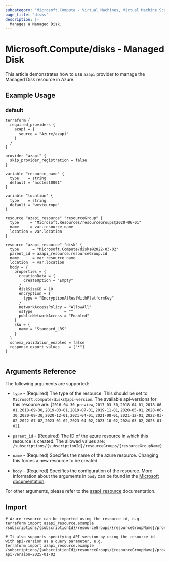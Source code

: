 ```yaml
---
subcategory: "Microsoft.Compute - Virtual Machines, Virtual Machine Scale Sets"
page_title: "disks"
description: |-
  Manages a Managed Disk.
---
```


# Microsoft.Compute/disks - Managed Disk

This article demonstrates how to use `azapi` provider to manage the Managed Disk resource in Azure.



## Example Usage

### default

```hcl
terraform {
  required_providers {
    azapi = {
      source = "Azure/azapi"
    }
  }
}

provider "azapi" {
  skip_provider_registration = false
}

variable "resource_name" {
  type    = string
  default = "acctest0001"
}

variable "location" {
  type    = string
  default = "westeurope"
}

resource "azapi_resource" "resourceGroup" {
  type     = "Microsoft.Resources/resourceGroups@2020-06-01"
  name     = var.resource_name
  location = var.location
}

resource "azapi_resource" "disk" {
  type      = "Microsoft.Compute/disks@2022-03-02"
  parent_id = azapi_resource.resourceGroup.id
  name      = var.resource_name
  location  = var.location
  body = {
    properties = {
      creationData = {
        createOption = "Empty"
      }
      diskSizeGB = 10
      encryption = {
        type = "EncryptionAtRestWithPlatformKey"
      }
      networkAccessPolicy = "AllowAll"
      osType              = ""
      publicNetworkAccess = "Enabled"
    }
    sku = {
      name = "Standard_LRS"
    }
  }
  schema_validation_enabled = false
  response_export_values    = ["*"]
}


```



## Arguments Reference

The following arguments are supported:

* `type` - (Required) The type of the resource. This should be set to `Microsoft.Compute/disks@api-version`. The available api-versions for this resource are: [`2016-04-30-preview`, `2017-03-30`, `2018-04-01`, `2018-06-01`, `2018-09-30`, `2019-03-01`, `2019-07-01`, `2019-11-01`, `2020-05-01`, `2020-06-30`, `2020-09-30`, `2020-12-01`, `2021-04-01`, `2021-08-01`, `2021-12-01`, `2022-03-02`, `2022-07-02`, `2023-01-02`, `2023-04-02`, `2023-10-02`, `2024-03-02`, `2025-01-02`].

* `parent_id` - (Required) The ID of the azure resource in which this resource is created. The allowed values are:  
  `/subscriptions/{subscriptionId}/resourceGroups/{resourceGroupName}`

* `name` - (Required) Specifies the name of the azure resource. Changing this forces a new resource to be created.

* `body` - (Required) Specifies the configuration of the resource. More information about the arguments in `body` can be found in the [Microsoft documentation](https://learn.microsoft.com/en-us/azure/templates/Microsoft.Compute/disks?pivots=deployment-language-terraform).

For other arguments, please refer to the [azapi_resource](https://registry.terraform.io/providers/Azure/azapi/latest/docs/resources/resource) documentation.

## Import

 ```shell
 # Azure resource can be imported using the resource id, e.g.
 terraform import azapi_resource.example /subscriptions/{subscriptionId}/resourceGroups/{resourceGroupName}/providers/Microsoft.Compute/disks/{resourceName}
 
 # It also supports specifying API version by using the resource id with api-version as a query parameter, e.g.
 terraform import azapi_resource.example /subscriptions/{subscriptionId}/resourceGroups/{resourceGroupName}/providers/Microsoft.Compute/disks/{resourceName}?api-version=2025-01-02
 ```
